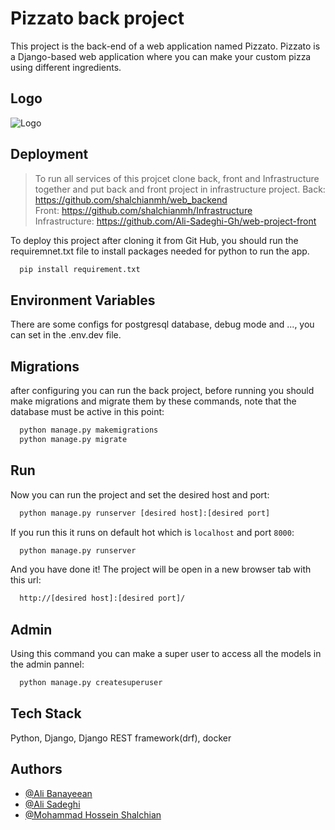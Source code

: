 
# Pizzato back project

This project is the back-end of a web application named Pizzato.
Pizzato is a Django-based web application where you can make your custom pizza using different ingredients.
## Logo
![Logo](https://i.postimg.cc/W3tLsDVQ/res-logo.png)

## Deployment

> To run all services of this projcet clone back, front and Infrastructure together and put back and front project in infrastructure project.
> Back: https://github.com/shalchianmh/web_backend \
> Front: https://github.com/shalchianmh/Infrastructure \
> Infrastructure: https://github.com/Ali-Sadeghi-Gh/web-project-front 

To deploy this project after cloning it from Git Hub, you should run the requiremnet.txt file to install packages needed for python to run the app.

```bash
  pip install requirement.txt
```
## Environment Variables
There are some configs for postgresql database, debug mode and ..., you can set in the .env.dev file.
## Migrations
after configuring you can run the back project, before running you should make migrations and migrate them by these commands, note that the database must be active in this point:
```bash
  python manage.py makemigrations
  python manage.py migrate
```
## Run
Now you can run the project and set the desired host and port:
```bash
  python manage.py runserver [desired host]:[desired port]
```
If you run this it runs on default hot which is `localhost` and port `8000`:
```bash
  python manage.py runserver
```

And you have done it! The project will be open in a new browser tab with this url:
```bash
  http://[desired host]:[desired port]/
```
## Admin
Using this command you can make a super user to access all the models in the admin pannel:
```bash
  python manage.py createsuperuser
```


## Tech Stack

Python, Django, Django REST framework(drf), docker




## Authors

- [@Ali Banayeean](https://www.github.com/Alibanayeean)
- [@Ali Sadeghi](https://www.github.com/Ali-Sadeghi-Gh)
- [@Mohammad Hossein Shalchian](https://www.github.com/shalchianmh)



